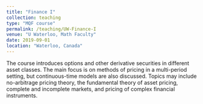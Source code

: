 ```yaml
---
title: "Finance I"
collection: teaching
type: "MQF course"
permalink: /teaching/UW-Finance-I
venue: "U Waterloo, Math Faculty"
date: 2019-09-01
location: "Waterloo, Canada"
---
```




The course introduces options and other derivative securities in different asset classes. The main focus is on methods of pricing in a multi-period setting, but continuous-time models are also discussed. Topics may include no-arbitrage pricing theory, the fundamental theory of asset pricing, complete and incomplete markets, and pricing of complex financial instruments.

